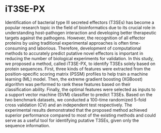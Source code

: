 # iT3SE-PX
Identification of bacterial type III secreted effectors (T3SEs) has become a popular research topic in the field of bioinformatics due to its crucial role in understanding host-pathogen interaction and developing better therapeutic targets against the pathogens. However, the recognition of all effector proteins by using traditional experimental approaches is often time-consuming and laborious. Therefore, development of computational methods to accurately predict putative novel effectors is important in reducing the number of biological experiments for validation. In this study, we proposed a method, called iT3SE-PX, to identify T3SEs solely based on protein sequences. First, three kinds of features were extracted from the position-specific scoring matrix (PSSM) profiles to help train a machine learning (ML) model. Then, the extreme gradient boosting (XGBoost) algorithm was performed to rank these features based on their classification ability. Finally, the optimal features were selected as inputs to a support vector machine (SVM) classifier to predict T3SEs. Based on the two benchmark datasets, we conducted a 100-time randomized 5-fold cross validation (CV) and an independent test respectively. The experimental results demonstrated that the proposed method achieved superior performance compared to most of the existing methods and could serve as a useful tool for identifying putative T3SEs, given only the sequence information.
